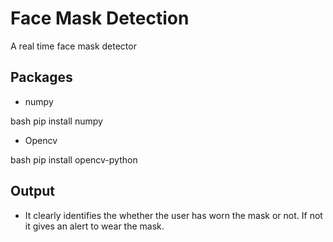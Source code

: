 # Face Mask Detection 
A real time face mask detector

## Packages

* numpy

bash
pip install numpy

* Opencv

bash
pip install opencv-python


## Output

   * It clearly identifies the whether the user has worn the mask or not. If not it gives an alert to wear the mask.
